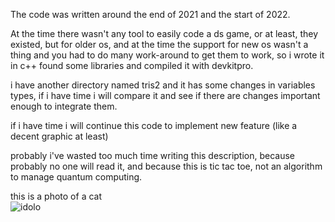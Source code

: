 The code was written around the end of 2021 and the start of 2022.

At the time there wasn't any tool to easily code a ds game, or at least, they existed,
but for older os, and at the time the support for new os wasn't a thing and you had to do many work-around to get them to work,
so i wrote it in c++ found some libraries and compiled it with devkitpro.

i have another directory named tris2 and it has some changes in variables types, 
if i have time i will compare it and see if there are changes important enough to integrate them.

if i have time i will continue this code to implement new feature (like a decent graphic at least)

probably i've wasted too much time writing this description, because probably no one will read it, and because this is tic tac toe, not an algorithm to manage quantum computing.

this is a photo of a cat  
![idolo](https://github.com/user-attachments/assets/1ee051dd-e79d-49d3-8adb-fa8b14da952a)
